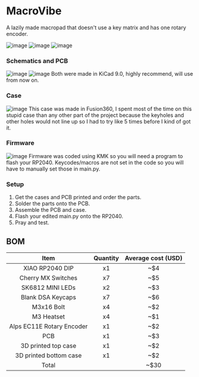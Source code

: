 # MacroVibe
A lazily made macropad that doesn't use a key matrix and has one rotary encoder.

![image](/images/whole.png)
![image](/images/pcb_3d.png)
![image](/images/side_view.png)

### Schematics and PCB
![image](/images/schematics.png)
![image](/images/pcb_kicad.png)
Both were made in KiCad 9.0, highly recommend, will use from now on.

### Case
![image](/images/case.png)
This case was made in Fusion360, I spent most of the time on this stupid case than any other part of the project because the keyholes and other holes would not line up
so I had to try like 5 times before I kind of got it.

### Firmware
![image](/images/firmware.png)
Firmware was coded using KMK so you will need a program to flash your RP2040.
Keycodes/macros are not set in the code so you will have to manually set those in main.py.

### Setup
1. Get the cases and PCB printed and order the parts.
2. Solder the parts onto the PCB.
3. Assemble the PCB and case.
4. Flash your edited main.py onto the RP2040.
5. Pray and test.

## BOM
| Item | Quantity | Average cost (USD)|
|:----------:|:----------:|:----------:|
|XIAO RP2040 DIP|x1|~$4|
|Cherry MX Switches|x7|~$5|
|SK6812 MINI LEDs|x2|~$3|
|Blank DSA Keycaps|x7|~$6|
|M3x16 Bolt|x4|~$2|
|M3 Heatset|x4|~$1|
|Alps EC11E Rotary Encoder|x1|~$2|
|PCB|x1|~$3|
|3D printed top case|x1|~$2|
|3D printed bottom case|x1|~$2|
|Total||~$30|